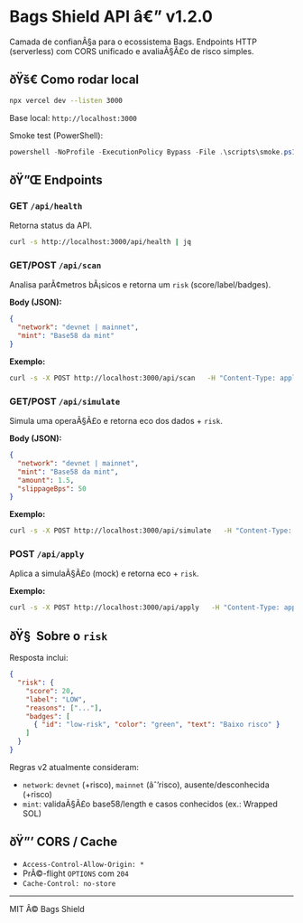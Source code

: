 ﻿# Bags Shield API â€” v1.2.0

Camada de confianÃ§a para o ecossistema Bags. Endpoints HTTP (serverless) com CORS unificado e avaliaÃ§Ã£o de risco simples.

## ðŸš€ Como rodar local
```bash
npx vercel dev --listen 3000
```
Base local: `http://localhost:3000`

Smoke test (PowerShell):
```powershell
powershell -NoProfile -ExecutionPolicy Bypass -File .\scripts\smoke.ps1
```

## ðŸ”Œ Endpoints

### GET `/api/health`
Retorna status da API.
```bash
curl -s http://localhost:3000/api/health | jq
```

### GET/POST `/api/scan`
Analisa parÃ¢metros bÃ¡sicos e retorna um `risk` (score/label/badges).

**Body (JSON):**
```json
{
  "network": "devnet | mainnet",
  "mint": "Base58 da mint"
}
```

**Exemplo:**
```bash
curl -s -X POST http://localhost:3000/api/scan   -H "Content-Type: application/json"   -d '{"network":"devnet","mint":"So11111111111111111111111111111111111111112"}' | jq
```

### GET/POST `/api/simulate`
Simula uma operaÃ§Ã£o e retorna eco dos dados + `risk`.

**Body (JSON):**
```json
{
  "network": "devnet | mainnet",
  "mint": "Base58 da mint",
  "amount": 1.5,
  "slippageBps": 50
}
```

**Exemplo:**
```bash
curl -s -X POST http://localhost:3000/api/simulate   -H "Content-Type: application/json"   -d '{"network":"devnet","mint":"So11111111111111111111111111111111111111112","amount":1.5,"slippageBps":50}' | jq
```

### POST `/api/apply`
Aplica a simulaÃ§Ã£o (mock) e retorna eco + `risk`.

**Exemplo:**
```bash
curl -s -X POST http://localhost:3000/api/apply   -H "Content-Type: application/json"   -d '{"network":"devnet","mint":"So11111111111111111111111111111111111111112","amount":1.5,"slippageBps":50}' | jq
```

## ðŸ§  Sobre o `risk`
Resposta inclui:
```json
{
  "risk": {
    "score": 20,
    "label": "LOW",
    "reasons": ["..."],
    "badges": [
      { "id": "low-risk", "color": "green", "text": "Baixo risco" }
    ]
  }
}
```

Regras v2 atualmente consideram:
- `network`: `devnet` (+risco), `mainnet` (âˆ’risco), ausente/desconhecida (+risco)
- `mint`: validaÃ§Ã£o base58/length e casos conhecidos (ex.: Wrapped SOL)

## ðŸ”’ CORS / Cache
- `Access-Control-Allow-Origin: *`
- PrÃ©-flight `OPTIONS` com `204`
- `Cache-Control: no-store`

---
MIT Â© Bags Shield

